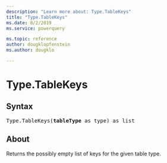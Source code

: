 ```yaml
---
description: "Learn more about: Type.TableKeys"
title: "Type.TableKeys"
ms.date: 8/2/2019
ms.service: powerquery

ms.topic: reference
author: dougklopfenstein
ms.author: dougklo

---
```

# Type.TableKeys

## Syntax

<pre>
Type.TableKeys(<b>tableType</b> as type) as list 
</pre>
  
## About  
Returns the possibly empty list of keys for the given table type.
